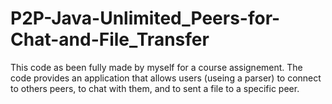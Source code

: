 # P2P-Java-Unlimited_Peers-for-Chat-and-File_Transfer

This code as been fully made by myself for a course assignement.
The code provides an application that allows users (useing a parser) to connect to others peers, to chat with them, and to sent a file to a specific peer.
